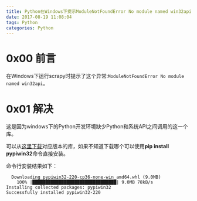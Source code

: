 ```yaml
---
title: Python在Windows下提示ModuleNotFoundError No module named win32api
date: 2017-08-19 11:08:04
tags: Python
categories: Python
---
```


# 0x00 前言

在Windows下运行scrapy时提示了这个异常:`ModuleNotFoundError No module named win32api`。

# 0x01 解决

这是因为windows下的Python开发环境缺少Python和系统API之间调用的这一个库。

可以从[这里下载](https://sourceforge.net/projects/pywin32/files/pywin32/)对应版本的库，如果不知道下载哪个可以使用**pip install pypiwin32**命令直接安装。

命令行安装结果如下：

```
  Downloading pypiwin32-220-cp36-none-win_amd64.whl (9.0MB)
    100% |████████████████████████████████| 9.0MB 78kB/s
Installing collected packages: pypiwin32
Successfully installed pypiwin32-220
```

